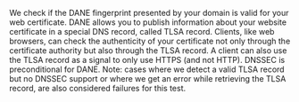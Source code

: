 We check if the DANE fingerprint presented by your domain is valid for your 
web certificate. DANE allows you to publish information about your website 
certificate in a special DNS record, called TLSA record. Clients, like web 
browsers, can check the authenticity of your certificate not only through 
the certificate authority but also through the TLSA record. A client can 
also use the TLSA record as a signal to only use HTTPS (and not HTTP). 
DNSSEC is preconditional for DANE. Note: cases where we detect a valid TLSA 
record but no DNSSEC support or where we get an error while retrieving the 
TLSA record, are also considered failures for this test.
